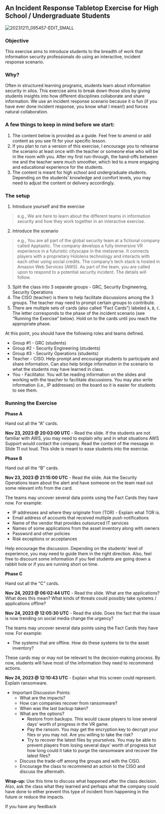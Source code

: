 ## An Incident Response Tabletop Exercise for High School / Undergraduate Students

![20231211_095457-EDIT_SMALL](https://github.com/jian-me/education/assets/94001429/7dc1c56b-f475-4a33-a7aa-72240ab1588c)

### Objective

This exercise aims to introduce students to the breadth of work that information security professionals do using an interactive, incident response scenario. 

### Why?

Often in structured learning programs, students learn about information security in silos. This exercise aims to break down those silos by giving students insights into how different disciplines collaborate and share information. We use an incident response scenario because it is fun (if you have ever done incident response, you know what I mean!) and forces natural collaboration. 

### A few things to keep in mind before we start:

1. The content below is provided as a guide. Feel free to amend or add content as you see fit for your specific lesson. 
1. If you plan to run a version of this exercise, I encourage you to rehearse the scenario at least once with the teacher or someone else who will be in the room with you. After my first run-through, the hand-offs between me and the teacher were much smoother, which led to a more engaging and educational experience for the students.
1. The content is meant for high school and undergraduate students. Depending on the students’ knowledge and comfort levels, you may need to adjust the content or delivery accordingly.

### The setup

1. Introduce yourself and the exercise 
> e.g., We are here to learn about the different teams in information security and how they work together in an interactive exercise.
2. Introduce the scenario
> e.g., You are all part of the global security team at a fictional company called Apptastic. The company develops a fully immersive VR experience in a futuristic cityscape in the metaverse. It connects players with a proprietary Hololens technology and interacts with each other using social credits. The company’s tech stack is hosted in Amazon Web Services (AWS). As part of the team, you are called upon to respond to a potential security incident. The details will follow.
3. Split the class into 3 separate groups - GRC, Security Engineering, Security Operations
4. The CISO (teacher) is there to help facilitate discussions among the 3 groups. The teacher may need to prompt certain groups to contribute.
5. There are multiple sets of cards (also called “Fact Cards”) labeled `A`, `B`, `C`. The letter corresponds to the phase of the incident scenario (see “Running the Exercise” below). Hold on to the cards until you reach the appropriate phase.

At this point, you should have the following roles and teams defined.

* Group #1 - GRC (students)
* Group #2 - Security Engineering (students)
* Group #3 - Security Operations (students)
* Teacher - CISO. Help prompt and encourage students to participate and share information. Can also help bridge information in the scenario to what the students may have learned in class.
* You - Facilitator. You will be reading information on the slides and working with the teacher to facilitate discussions. You may also write information (i.e., IP addresses) on the board so it is easier for students to see them.

### Running the Exercise

**Phase A**

Hand out all the “A” cards.

**Nov 23, 2023 @ 20:03:00 UTC** - Read the slide. If the students are not familiar with AWS, you may need to explain why and in what situations AWS Support would contact the company. Read the content of the message in Slide 11 out loud. This slide is meant to ease students into the exercise.

**Phase B**

Hand out all the “B” cards.

**Nov 23, 2023 @ 21:15:00 UTC** - Read the slide. Ask the Security Operations team about the alert and have someone on the team read out some relevant info from the card.

The teams may uncover several data points using the Fact Cards they have now. For example:

* IP addresses and where they originate from (TOR) - Explain what TOR is.
* Email address of accounts that received multiple push notifications
* Name of the vendor that provides outsourced IT services
* Names of some applications from the asset inventory along with owners
* Password and other policies
* Risk exceptions or acceptances

Help encourage the discussion. Depending on the students’ level of experience, you may need to guide them in the right direction. Also, feel free to discount some information if you feel students are going down a rabbit hole or if you are running short on time.

**Phase C**

Hand out all the “C” cards.

**Nov 24, 2023 @ 06:02:44 UTC** - Read the slide. What are the applications? What does this mean? What kinds of threats could possibly take systems / applications offline?

**Nov 24, 2023 @ 12:05:30 UTC** - Read the slide. Does the fact that the issue is now trending on social media change the urgency? 

The teams may uncover several data points using the Fact Cards they have now. For example:

* The systems that are offline. How do these systems tie to the asset inventory?

These cards may or may not be relevant to the decision-making process. By now, students will have most of the information they need to recommend actions.

**Nov 24, 2023 @ 12:10:43 UTC** - Explain what this screen could represent. Explain ransomware.

* Important Discussion Points:
  * What are the impacts?
  * How can companies recover from ransomware?
  * When was the last backup taken?
  * What are the options?
    * Restore from backups. This would cause players to lose several days’ worth of progress in the VR game.
    * Pay the ransom. You may get the encryption key to decrypt your files or you may not. Are you willing to take the risk?
    * Try to recover the latest files by yourselves. You may be able to prevent players from losing several days’ worth of progress but how long could it take to purge the ransomware and recover the latest files?
  * Discuss the trade-off among the groups and with the CISO.
  * Encourage the class to recommend an action to the CISO and discuss the aftermath.

**Wrap-up:** Use this time to discuss what happened after the class decision. Also, ask the class what they learned and perhaps what the company could have done to either prevent this type of incident from happening in the future or reduce the impacts.

If you have any feedback 
